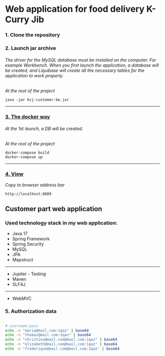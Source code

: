 # Web application for food delivery K-Curry Jib

### 1. Clone the repository

### 2. Launch jar archive

###### The driver for the *MySQL* database must be installed on the computer. For example *Workbench*. When you first launch the application, a database will be created, and *Liquibase* will create all the necessary tables for the application to work properly.

*At the root of the project*

```
java -jar kcj-customer-be.jar
```

---

### [3. The docker way](https://hub.docker.com/repository/docker/ikarzindo/k-curry-jib-customer-app/general)

###### At the 1st launch, a DB will be created.

*At the root of the project*

```
docker-compose build
docker-compose up
```

---

### [4. View](http://localhost:8889)

*Copy to browser address bar*

```
http://localhost:8889
```

## Customer part web application

### Used technology stack in my web application:

- Java 17
- Spring Framework
- Spring Security
- MySQL
- JPA
- Mapstruct

---

- Jupiter - Testing
- Maven
- SLF4J

---

- WebMVC

### 5. Authorization data 

```bash

# username:pass
echo -n "maria@mail.com:1qaz" | base64
echo -n "thomas@mail.com:1qaz" | base64
echo -n "christina@mail.com@mail.com:1qaz" | base64
echo -n "elizabeth@mail.com@mail.com:1qaz" | base64
echo -n "frederique@mail.com@mail.com:1qaz" | base64

```